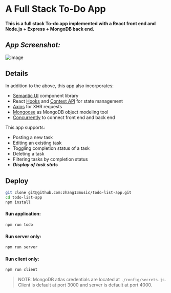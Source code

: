 # A Full Stack To-Do App

#### This is a full stack To-do app implemented with a **React** front end and **Node.js** + **Express** + **MongoDB** back end.

## *App Screenshot:*
![image](https://user-images.githubusercontent.com/25305842/80330036-ae629180-8809-11ea-8d45-5fd30f25974f.jpg)

## Details

In addition to the above, this app also incorporates:
- [Semantic UI](https://semantic-ui.com/) component library
- React [Hooks](https://reactjs.org/docs/hooks-reference.html) and [Context API](https://reactjs.org/docs/context.html) for state management
- [Axios](https://github.com/axios/axios) for XHR requests
- [Mongoose](https://www.npmjs.com/package/mongoose) as MongoDB object modeling tool
- [Concurrently](https://www.npmjs.com/package/concurrently) to connect front end and back end
  
This app supports:
- Posting a new task
- Editing an existing task
- Toggling completion status of a task
- Deleting a task
- Filtering tasks by completion status
- ***Display of task stats***

## Deploy
``` zsh
git clone git@github.com:zhang13music/todo-list-app.git
cd todo-list-app
npm install
```

#### Run application:
``` zsh
npm run todo
```

#### Run server only:
``` bash
npm run server
```

#### Run client only:
``` bash
npm run client
```

> NOTE: 
MongoDB atlas credentials are located at `./config/secrets.js`.
Client is default at port 3000 and server is default at port 4000.